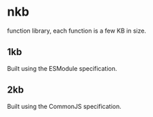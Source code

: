 # nkb

function library, each function is a few KB in size.

## 1kb

Built using the ESModule specification.

## 2kb

Built using the CommonJS specification.
